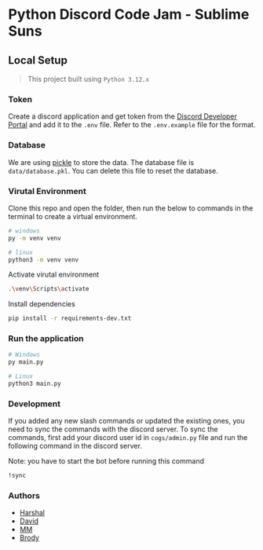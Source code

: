 # Python Discord Code Jam - Sublime Suns

## Local Setup

> This project built using `Python 3.12.x`

### Token

Create a discord application and get token from the [Discord Developer Portal](https://discord.com/developers/applications) and add it to the `.env` file. Refer to the `.env.example` file for the format.

### Database

We are using [pickle](https://docs.python.org/3/library/pickle.html) to store the data. The database file is `data/database.pkl`. You can delete this file to reset the database.

### Virutal Environment

Clone this repo and open the folder, then run the below to commands in the terminal to create a virtual environment.

```bash
# windows
py -m venv venv

# linux
python3 -m venv venv
```

Activate virutal environment

```bash
.\venv\Scripts\activate
```

Install dependencies

```bash
pip install -r requirements-dev.txt
```

### Run the application

```bash
# Windows
py main.py

# Linux
python3 main.py
```

### Development

If you added any new slash commands or updated the existing ones, you need to sync the commands with the discord server. To sync the commands, first add your discord user id in `cogs/admin.py` file and run the following command in the discord server.

Note: you have to start the bot before running this command

```bash
!sync
```

### Authors

-   [Harshal](https://github.com/Harshal6927)
-   [David](https://github.com/DavidLlanio)
-   [MM](https://github.com/mm-xo)
-   [Brody](https://github.com/brodycritchlow)
